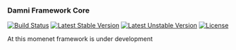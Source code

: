 ### Damni Framework Core ###

[![Build Status](https://secure.travis-ci.org/apishka/service-login.png?branch=master)](http://travis-ci.org/apishka/service-login) [![Latest Stable Version](https://poser.pugx.org/damni/service-login/v/stable.svg)](https://packagist.org/packages/damni/service-login) [![Latest Unstable Version](https://poser.pugx.org/damni/service-login/v/unstable.svg)](https://packagist.org/packages/damni/service-login) [![License](https://poser.pugx.org/damni/service-login/license.svg)](https://packagist.org/packages/damni/service-login)

At this momenet framework is under development
